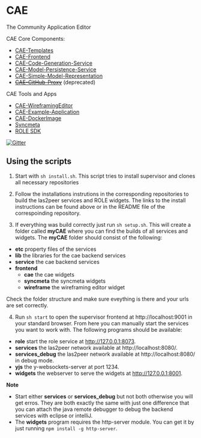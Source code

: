 # CAE
The Community Application Editor

CAE Core Components:
* [CAE-Templates](https://github.com/rwth-acis/CAE-Templates)
* [CAE-Frontend](https://github.com/rwth-acis/CAE-Frontend)
* [CAE-Code-Generation-Service](https://github.com/rwth-acis/CAE-Code-Generation-Service)
* [CAE-Model-Persistence-Service](https://github.com/rwth-acis/CAE-Model-Persistence-Service)
* [CAE-Simple-Model-Representation](https://github.com/rwth-acis/CAE-Simple-Model-Representation)
* ~~[CAE-GitHub-Proxy](https://github.com/rwth-acis/CAE-GitHub-Proxy)~~ (deprecated)

CAE Tools and Apps
* [CAE-WireframingEditor](https://github.com/rwth-acis/CAE-WireframingEditor)
* [CAE-Example-Application](https://github.com/rwth-acis/CAE-Example-Application)
* [CAE-DockerImage](https://github.com/rwth-acis/CAE-DockerImage)
* [Syncmeta](https://github.com/rwth-acis/syncmeta)
* [ROLE SDK](https://github.com/rwth-acis/ROLE-SDK)

[![Gitter](https://badges.gitter.im/rwth-acis/CAE.svg)](https://gitter.im/rwth-acis/CAE?utm_source=badge&utm_medium=badge&utm_campaign=pr-badge)

## Using the scripts
1. Start with ```sh install.sh```.
    This script tries to install supervisor and clones all necessary repositories
2. Follow the installations instrutions in the corresponding repositories to build the las2peer services and ROLE widgets. The links to the install instructions can be found above or in the README file of the correspoinding repository.

3. If everything was build correctly just run ```sh setup.sh```. 
This will create a folder called __myCAE__ where you can find the builds of all services and widgets.
The __myCAE__ folder should consist of the following:
 * __etc__ property files of the services
 * __lib__ the libraries for the cae backend services
 * __service__ the cae backend services
 * __frontend__
    * __cae__ the cae widgets
    * __syncmeta__ the syncmeta widgets
    * __wireframe__ the wireframing editor widget

Check the folder structure and make sure eveything is there and your urls are set correctly.

4. Run ```sh start``` to open the supervisor frontend at http://localhost:9001 in your standard browser. From here you can manually start the services you want to work with. 
The following programs should be available:
* __role__ start the role service at http://127.0.0.1:8073.
* __services__ the las2peer network available at http://localhost:8080/.
* __services_debug__ the las2peer network available at http://localhost:8080/ in debug mode.
* __yjs__ the y-websockets-server at port 1234.
* __widgets__ the webserver to serve the widgets at http://127.0.0.1:8001.


__Note__
* Start either __services__ or __services_debug__ but not both otherwise you will get erros. They are both exactly the same with just one difference that you can attach the java remote debugger to debug the backend services with eclipse or intelliJ.
* The __widgets__ program requires the http-server module. You can get it by just running ```npm install -g http-server```. 

